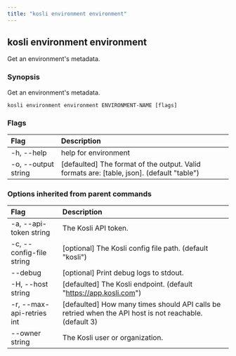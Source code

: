 ```yaml
---
title: "kosli environment environment"
---
```


## kosli environment environment

Get an environment's metadata.

### Synopsis

Get an environment's metadata.

```shell
kosli environment environment ENVIRONMENT-NAME [flags]
```

### Flags
| Flag | Description |
| :--- | :--- |
|    -h, --help  |  help for environment  |
|    -o, --output string  |  [defaulted] The format of the output. Valid formats are: [table, json]. (default "table")  |


### Options inherited from parent commands
| Flag | Description |
| :--- | :--- |
|    -a, --api-token string  |  The Kosli API token.  |
|    -c, --config-file string  |  [optional] The Kosli config file path. (default "kosli")  |
|        --debug  |  [optional] Print debug logs to stdout.  |
|    -H, --host string  |  [defaulted] The Kosli endpoint. (default "https://app.kosli.com")  |
|    -r, --max-api-retries int  |  [defaulted] How many times should API calls be retried when the API host is not reachable. (default 3)  |
|        --owner string  |  The Kosli user or organization.  |



